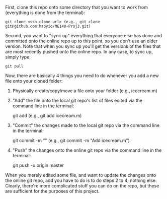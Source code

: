 First, clone this repo onto some directory that you want to work from (everything is done from the terminal):
	
	git clone <ssh clone url> (e.g., git clone git@github.com:haoyio/ME140-Proj3.git)


Second, you want to "sync up" everything that everyone else has done and committed onto the online repo up to this point, so you don't use an older version. Note that when you sync up you'll get the versions of the files that are most recently pushed onto the online repo. In any case, to sync up, simply type:
	
	git pull


Now, there are basically 4 things you need to do whenever you add a new file onto your cloned folder:

1. Physically create/copy/move a file onto your folder (e.g., icecream.m) 

2. "Add" the file onto the local git repo's list of files edited via the command line in the terminal:

	git add <filename> (e.g., git add icecream.m)

3. "Commit" the changes made to the local git repo via the command line in the terminal:

	git commit -m "<message>" (e.g., git commit -m "Add icecream.m")

4. "Push" the changes onto the online git repo via the command line in the terminal:

	git push -u origin master

When you merely edited some file, and want to update the changes onto the online git repo, add you have to do is to do steps 2 to 4; nothing else. Clearly, there're more complicated stuff you can do on the repo, but these are sufficient for the purposes of this project.
